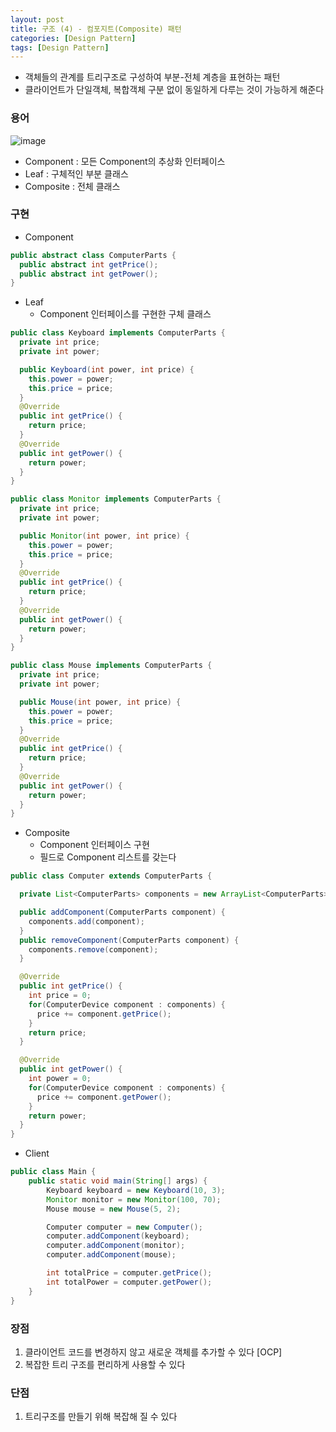 ```yaml
---
layout: post
title: 구조 (4) - 컴포지트(Composite) 패턴
categories: [Design Pattern]
tags: [Design Pattern]
---
```

- 객체들의 관계를 트리구조로 구성하여 부분-전체 계층을 표현하는 패턴
- 클라이언트가 단일객체, 복합객체 구분 없이 동일하게 다루는 것이 가능하게 해준다

### 용어
![image](https://user-images.githubusercontent.com/109575750/200152883-c7e27f7f-c6aa-4fac-aaee-029469bba6da.png)

- Component : 모든 Component의 추상화 인터페이스
- Leaf : 구체적인 부분 클래스
- Composite : 전체 클래스

### 구현
- Component

```java
public abstract class ComputerParts {
  public abstract int getPrice();
  public abstract int getPower();
}
```

- Leaf
    - Component 인터페이스를 구현한 구체 클래스

```java
public class Keyboard implements ComputerParts {
  private int price;
  private int power;

  public Keyboard(int power, int price) {
    this.power = power;
    this.price = price;
  }
  @Override
  public int getPrice() { 
    return price; 
  }
  @Override
  public int getPower() { 
    return power; 
  }
}

public class Monitor implements ComputerParts {
  private int price;
  private int power;

  public Monitor(int power, int price) {
    this.power = power;
    this.price = price;
  }
  @Override
  public int getPrice() { 
    return price; 
  }
  @Override
  public int getPower() { 
    return power; 
  }
}

public class Mouse implements ComputerParts {
  private int price;
  private int power;

  public Mouse(int power, int price) {
    this.power = power;
    this.price = price;
  }
  @Override
  public int getPrice() { 
    return price; 
  }
  @Override
  public int getPower() { 
    return power; 
  }
}
```

- Composite
    - Component 인터페이스 구현
    - 필드로 Component 리스트를 갖는다

```java
public class Computer extends ComputerParts {

  private List<ComputerParts> components = new ArrayList<ComputerParts>();

  public addComponent(ComputerParts component) { 
    components.add(component); 
  }
  public removeComponent(ComputerParts component) { 
    components.remove(component); 
  }

  @Override
  public int getPrice() {
    int price = 0;
    for(ComputerDevice component : components) {
      price += component.getPrice();
    }
    return price;
  }

  @Override
  public int getPower() {
    int power = 0;
    for(ComputerDevice component : components) {
      price += component.getPower();
    }
    return power;
  }
}
```

- Client

```java
public class Main {
    public static void main(String[] args) {
        Keyboard keyboard = new Keyboard(10, 3);
        Monitor monitor = new Monitor(100, 70);
        Mouse mouse = new Mouse(5, 2);

        Computer computer = new Computer();
        computer.addComponent(keyboard);
        computer.addComponent(monitor);
        computer.addComponent(mouse);

        int totalPrice = computer.getPrice();
        int totalPower = computer.getPower();
    }
}
```

### 장점
1. 클라이언트 코드를 변경하지 않고 새로운 객체를 추가할 수 있다 [OCP]
2. 복잡한 트리 구조를 편리하게 사용할 수 있다


### 단점
1. 트리구조를 만들기 위해 복잡해 질 수 있다